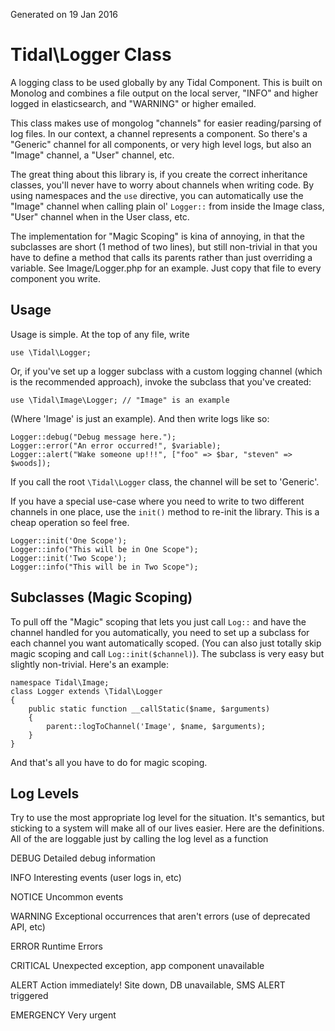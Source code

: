 Generated on 19 Jan 2016

Tidal\Logger Class
==================

A logging class to be used globally by any Tidal Component. This is built on
Monolog and combines a file output on the local server, "INFO" and higher
logged in elasticsearch, and "WARNING" or higher emailed.

This class makes use of mongolog "channels" for easier reading/parsing of
log files. In our context, a channel represents a component. So there's a
"Generic" channel for all components, or very high level logs, but also an
"Image" channel, a "User" channel, etc.

The great thing about this library is, if you create the correct inheritance
classes, you'll never have to worry about channels when writing code. By
using namespaces and the `use` directive, you can automatically use the
"Image" channel when calling plain ol' `Logger::` from inside the Image class,
"User" channel when in the User class, etc.

The implementation for "Magic Scoping" is kina of annoying, in that the
subclasses are short (1 method of two lines), but still non-trivial in that
you have to define a method that calls its parents rather than just
overriding a variable. See Image/Logger.php for an example. Just copy that file
to every component you write.

Usage
-----

Usage is simple. At the top of any file, write

    use \Tidal\Logger;

Or, if you've set up a logger subclass with a custom logging channel (which
is the recommended approach), invoke the subclass that you've created:

    use \Tidal\Image\Logger; // "Image" is an example

(Where 'Image' is just an example). And then write logs like so:

    Logger::debug("Debug message here.");
    Logger::error("An error occurred!", $variable);
    Logger::alert("Wake someone up!!!", ["foo" => $bar, "steven" => $woods]);

If you call the root `\Tidal\Logger` class, the channel will be set to 'Generic'.

If you have a special use-case where you need to write to two different
channels in one place, use the `init()` method to re-init the library. This
is a cheap operation so feel free.

    Logger::init('One Scope');
    Logger::info("This will be in One Scope");
    Logger::init('Two Scope');
    Logger::info("This will be in Two Scope");

Subclasses (Magic Scoping)
--------------------------

To pull off the "Magic" scoping that lets you just call `Log::` and have the
channel handled for you automatically, you need to set up a subclass for
each channel you want automatically scoped. (You can also just totally skip
magic scoping and call `Log::init($channel)`). The subclass is very easy but
slightly non-trivial. Here's an example:

    namespace Tidal\Image;
    class Logger extends \Tidal\Logger
    {
        public static function __callStatic($name, $arguments)
        {
            parent::logToChannel('Image', $name, $arguments);
        }
    }

And that's all you have to do for magic scoping.

Log Levels
----------

Try to use the most appropriate log level for the situation. It's semantics,
but sticking to a system will make all of our lives easier. Here are the
definitions. All of the are loggable just by calling the log level as a
function

DEBUG	Detailed debug information

INFO		Interesting events (user logs in, etc)

NOTICE	Uncommon events

WARNING	Exceptional occurrences that aren't errors (use of deprecated API, etc)

ERROR	Runtime Errors

CRITICAL	Unexpected exception, app component unavailable

ALERT	Action immediately! Site down, DB unavailable, SMS ALERT triggered

EMERGENCY	Very urgent


 